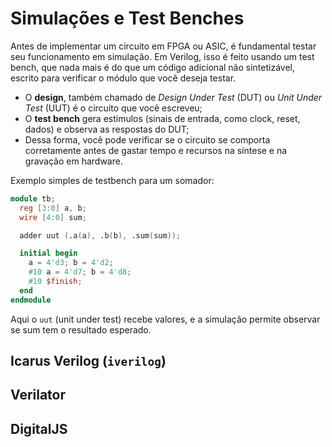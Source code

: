 # Simulações e Test Benches 

Antes de implementar um circuito em FPGA ou ASIC, é fundamental testar seu funcionamento em simulação. Em Verilog, isso é feito usando um test bench, que nada mais é do que um código adicional não sintetizável, escrito para verificar o módulo que você deseja testar.

- O **design**, também chamado de *Design Under Test* (DUT) ou *Unit Under Test* (UUT) é o circuito que você escreveu;
- O **test bench** gera estímulos (sinais de entrada, como clock, reset, dados) e observa as respostas do DUT;
- Dessa forma, você pode verificar se o circuito se comporta corretamente antes de gastar tempo e recursos na síntese e na gravação em hardware.

Exemplo simples de testbench para um somador:

```verilog
module tb;
  reg [3:0] a, b;
  wire [4:0] sum;

  adder uut (.a(a), .b(b), .sum(sum));

  initial begin
    a = 4'd3; b = 4'd2;
    #10 a = 4'd7; b = 4'd8;
    #10 $finish;
  end
endmodule
```

Aqui o `uut` (unit under test) recebe valores, e a simulação permite observar se sum tem o resultado esperado.

## Icarus Verilog (`iverilog`)

## Verilator

## DigitalJS